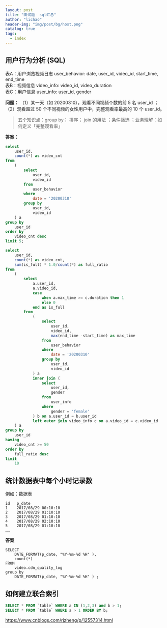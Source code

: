 ```yaml
---
layout: post
title: "面试题- sql汇总"
author: "lichao"
header-img: "img/post/bg/host.png"
catalog: true
tags:
  - index
---
```


## 用户行为分析 (SQL)
表A：用户浏览视频日志 user_behavior: date, user_id, video_id, start_time, end_time       
表B：视频信息 video_info: video_id, video_duration        
表C：用户信息 user_info: user_id, gender       
 
**问题：**
（1）某一天（如 20200310），观看不同视频个数的前 5 名 user_id ；       
（2）观看超过 50 个不同视频的女性用户中，完整观看率最高的 10 个 user_id。

> 五个知识点：group by； 排序； join 的用法 ；条件筛选 ；业务理解：如何定义「完整观看率」


**答案：**

```sql
select
    user_id,
    count(*) as video_cnt
from
    (
        select
            user_id,
            video_id
        from
            user_behavior
        where
            date = '20200310'
        group by
            user_id,
            video_id
    ) a
group by
    user_id
order by
    video_cnt desc
limit 5;

```

```sql
select
    user_id,
    count(*) as video_cnt,
    sum(is_full) * 1.0/count(*) as full_ratio
from
    (
        select
            a.user_id,
            a.video_id,
            case
                when a.max_time >= c.duration then 1
                else 0
            end as is_full
        from
            (
                select
                    user_id,
                    video_id,
                    max(end_time -start_time) as max_time 
                from
                    user_behavior
                where
                    date = '20200310'
                group by
                    user_id,
                    video_id
            ) a
            inner join (
                select
                    user_id,
                    gender
                from
                    user_info
                where
                    gender = 'female'
            ) b on a.user_id = b.user_id
            left outer join video_info c on a.video_id = c.video_id
    ) a
group by
    user_id
having
    video_cnt >= 50
order by
    full_ratio desc
limit
    10
```

## 统计数据表中每个小时记录数
例如：数据表
```
id   p_date
1    2017/08/29 00:10:10
2    2017/08/29 01:10:10
3    2017/08/29 01:10:10
4    2017/08/29 02:10:10
5    2017/08/29 01:10:10
……
```

**答案**      
```
SELECT 
	DATE_FORMAT(p_date, "%Y-%m-%d %H" ),
	count(*)  
FROM 
	video.cdn_quality_log 
group by 
	DATE_FORMAT(p_date, "%Y-%m-%d %H" ) ;
```

## 如何建立联合索引

```sql
SELECT * FROM `table` WHERE a IN (1,2,3) and b > 1;
SELECT * FROM `table` WHERE a > 1 ORDER BY b;
```

https://www.cnblogs.com/rjzheng/p/12557314.html